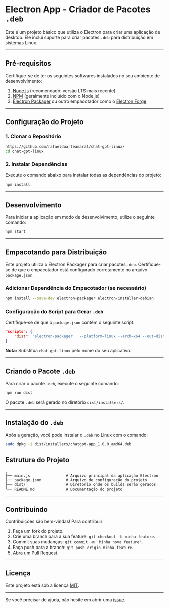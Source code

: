 # Electron App - Criador de Pacotes `.deb`

Este é um projeto básico que utiliza o Electron para criar uma aplicação de desktop. Ele inclui suporte para criar pacotes `.deb` para distribuição em sistemas Linux.

---

## Pré-requisitos

Certifique-se de ter os seguintes softwares instalados no seu ambiente de desenvolvimento:

1. [Node.js](https://nodejs.org/) (recomendado: versão LTS mais recente)
2. [NPM](https://www.npmjs.com/) (geralmente incluído com o Node.js)
3. [Electron Packager](https://www.electronjs.org/docs/latest/tutorial/packaging-apps/) ou outro empacotador como o [Electron Forge](https://www.electronforge.io/).

---

## Configuração do Projeto

### 1. Clonar o Repositório

```bash
https://github.com/rafaelduarteamaral/chat-gpt-linux/
cd chat-gpt-linux
```

### 2. Instalar Dependências

Execute o comando abaixo para instalar todas as dependências do projeto:

```bash
npm install
```

---

## Desenvolvimento

Para iniciar a aplicação em modo de desenvolvimento, utilize o seguinte comando:

```bash
npm start
```

---

## Empacotando para Distribuição

Este projeto utiliza o Electron Packager para criar pacotes `.deb`. Certifique-se de que o empacotador está configurado corretamente no arquivo `package.json`.

### Adicionar Dependência do Empacotador (se necessário)

```bash
npm install --save-dev electron-packager electron-installer-debian
```

### Configuração do Script para Gerar `.deb`

Certifique-se de que o `package.json` contém o seguinte script:

```json
"scripts": {
    "dist": "electron-packager . --platform=linux --arch=x64 --out=dist && electron-installer-debian --src dist/<NOME_DO_APP>-linux-x64/ --dest dist/installers/ --arch amd64"
}
```

**Nota:** Substitua `chat-gpt-linux` pelo nome do seu aplicativo.

---

## Criando o Pacote `.deb`

Para criar o pacote `.deb`, execute o seguinte comando:

```bash
npm run dist
```

O pacote `.deb` será gerado no diretório `dist/installers/`.

---

## Instalação do `.deb`

Após a geração, você pode instalar o `.deb` no Linux com o comando:

```bash
sudo dpkg -i dist/installers/chatgpt-app_1.0.0_amd64.deb
```

## Estrutura do Projeto

```plaintext
.
├── main.js                # Arquivo principal da aplicação Electron
├── package.json           # Arquivo de configuração do projeto
├── dist/                  # Diretório onde os builds serão gerados
└── README.md              # Documentação do projeto
```

---

## Contribuindo

Contribuições são bem-vindas! Para contribuir:

1. Faça um fork do projeto.
2. Crie uma branch para a sua feature: `git checkout -b minha-feature`.
3. Commit suas mudanças: `git commit -m 'Minha nova feature'`.
4. Faça push para a branch: `git push origin minha-feature`.
5. Abra um Pull Request.

---

## Licença

Este projeto está sob a licença [MIT](LICENSE).

---

Se você precisar de ajuda, não hesite em abrir uma [issue](https://github.com/rafaelduarteamaral/chat-gpt-linux/issues).

